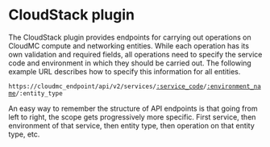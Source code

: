 # CloudStack plugin

The CloudStack plugin provides endpoints for carrying out operations on CloudMC compute and networking entities. While each operation has its own validation and required fields, all operations need to specify the service code and environment in which they should be carried out. The following example URL describes how to specify this information for all entities.

<code>https://cloudmc_endpoint/api/v2/services/<a href="#administration-service-connections">:service_code</a>/<a href="#administration-environments">:environment_name</a>/:entity_type</code>

<aside class="notice">
An easy way to remember the structure of API endpoints is that going from left to right, the scope gets progressively more specific. First service, then environment of that service, then entity type, then operation on that entity type, etc.
</aside>